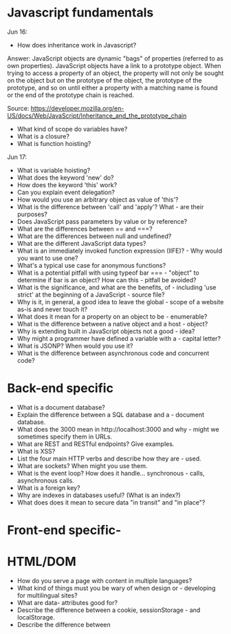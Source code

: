 # Javascript fundamentals

Jun 16:
- How does inheritance work in Javascript?

Answer: JavaScript objects are dynamic "bags" of properties (referred to as own properties). JavaScript objects have a link to a prototype object. When trying to access a property of an object, the property will not only be sought on the object but on the prototype of the object, the prototype of the prototype, and so on until either a property with a matching name is found or the end of the prototype chain is reached.

Source: https://developer.mozilla.org/en-US/docs/Web/JavaScript/Inheritance_and_the_prototype_chain


- What kind of scope do variables have?
- What is a closure?
- What is function hoisting?

Jun 17:
- What is variable hoisting?
- What does the keyword 'new' do?
- How does the keyword 'this' work?
- Can you explain event delegation?
- How would you use an arbitrary object as value of 'this'?
- What is the difference between 'call' and 'apply'? What - are their purposes?
- Does JavaScript pass parameters by value or by reference?
- What are the differences between == and ===?
- What are the differences between null and undefined?
- What are the different JavaScript data types?
- What is an immediately invoked function expression (IIFE)? - Why would you want to use one?
- What's a typical use case for anonymous functions?
- What is a potential pitfall with using typeof bar === - "object" to determine if bar is an object? How can this - pitfall be avoided?
- What is the significance, and what are the benefits, of - including 'use strict' at the beginning of a JavaScript - source file?
- Why is it, in general, a good idea to leave the global - scope of a website as-is and never touch it?
- What does it mean for a property on an object to be - enumerable?
- What is the difference between a native object and a host - object?
- Why is extending built in JavaScript objects not a good - idea?
- Why might a programmer have defined a variable with a - capital letter?
- What is JSONP? When would you use it?
- What is the difference between asynchronous code and concurrent code?

# Back-end specific

- What is a document database?
- Explain the difference between a SQL database and a - document database.
- What does the 3000 mean in http://localhost:3000 and why - might we sometimes specify them in URLs.
- What are REST and RESTful endpoints? Give examples.
- What is XSS?
- List the four main HTTP verbs and describe how they are - used.
- What are sockets? When might you use them.
- What is the event loop? How does it handle... synchronous - calls, asynchronous calls.
- What is a foreign key?
- Why are indexes in databases useful? (What is an index?)
- What does does it mean to secure data "in transit" and "in place"?

# Front-end specific- 

# HTML/DOM

- How do you serve a page with content in multiple languages?
- What kind of things must you be wary of when design or - developing for multilingual sites?
- What are data- attributes good for?
- Describe the difference between a cookie, sessionStorage - and localStorage.
- Describe the difference between <script>, <script async> - and <script defer>.
- Why is it generally a good idea to position CSS <link> - between <head></head> and JS <script> just before </body>- ? Do you know any exceptions?
- What's the difference between an attribute and a proprety?- 
- What are different ways to get an element from the DOM (without jQuery)?

# CSS

- What is the difference between classes and IDs in CSS?
- What is the difference between 'resetting' and 'normalizing- ' CSS? Which would you choose, and why?
- What are psuedo-classes?
- Describe floats and how they work.
- Describe z-index and how stacking context is formed.
- What are the various clearing techniques and which is - appropriate for what context?
- How would you approach fixing browser-specific styling - issues?
- How do you serve your pages for feature-constrained - browsers?
- Have you ever used a grid system, and if so, what do you - prefer?
- Have you used or implemented media queries or mobile - specific layouts/CSS?
- What are the advantages/disadvantages of using CSS - preprocessors?
- Describe what you like and dislike about the CSS - preprocessors you have used.
- Explain how a browser determines what elements match a CSS - selector.
- Explain your understanding of the box model and how you - would tell the browser in CSS to render your layout in - different box models.
- What does { box-sizing: border-box; } do? What are its - advantages?
- What's the difference between inline and inline-block?
- What's the difference between a relative, fixed, absolute - and statically positioned element?
- The 'C' in CSS stands for Cascading. How is priority - determined in assigning styles (a few examples)? How can - you use this system to your advantage?
- Have you played around with the new CSS Flexbox or Grid specs?